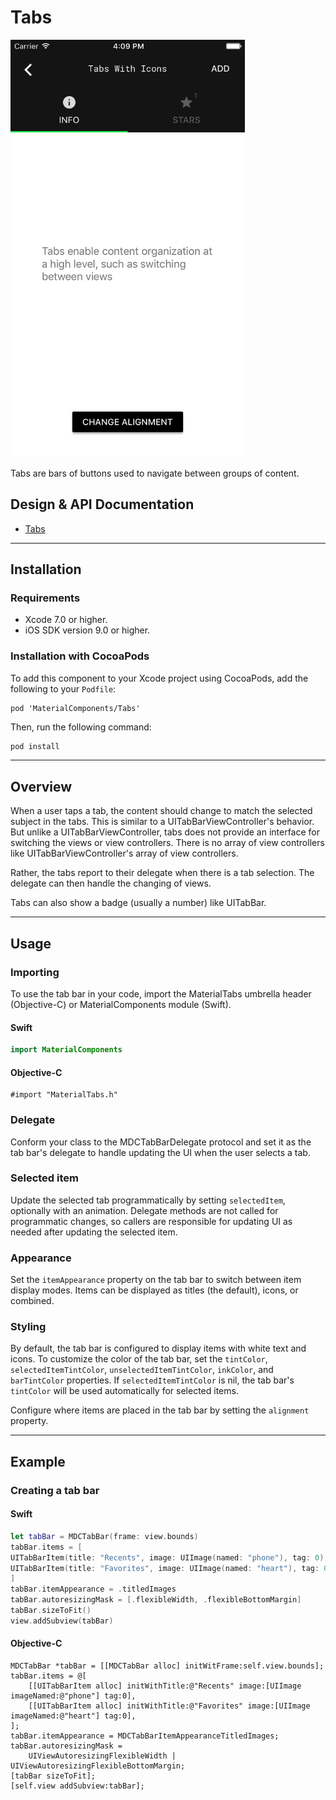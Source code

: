 <!--docs:
title: "Tabs"
layout: detail
section: components
iconId: tabs
path: /catalog/tabs/
-->

# Tabs

<div class="article__asset article__asset--screenshot">
  <img src="docs/assets/tabs.png" alt="Tabs" width="375">
</div>

Tabs are bars of buttons used to navigate between groups of content.

## Design & API Documentation

<ul class="icon-list">
  <li class="icon-list-item icon-list-item--spec"><a href="https://material.io/guidelines/components/tabs.html">Tabs</a></li>
</ul>

- - -

## Installation

### Requirements

- Xcode 7.0 or higher.
- iOS SDK version 9.0 or higher.

### Installation with CocoaPods

To add this component to your Xcode project using CocoaPods, add the
following to your `Podfile`:

```
pod 'MaterialComponents/Tabs'
```
<!--{: .code-renderer.code-renderer--install }-->

Then, run the following command:

``` bash
pod install
```

- - -

## Overview

When a user taps a tab, the content should change to match the selected subject in the tabs. This is similar to a UITabBarViewController's behavior. But unlike a UITabBarViewController, tabs does not provide an interface for switching the views or view controllers. There is no array of view controllers like UITabBarViewController's array of view controllers.

Rather, the tabs report to their delegate when there is a tab selection. The delegate can then handle the changing of views.

Tabs can also show a badge (usually a number) like UITabBar.

- - -

## Usage

### Importing

To use the tab bar in your code, import the MaterialTabs umbrella header (Objective-C) or MaterialComponents module (Swift).

<!--<div class="material-code-render" markdown="1">-->
#### Swift

``` swift
import MaterialComponents
```

#### Objective-C

``` objc
#import "MaterialTabs.h"
```

<!--</div>-->

### Delegate

Conform your class to the MDCTabBarDelegate protocol and set it as the tab bar's delegate to handle updating the UI when the user selects a tab.

### Selected item

Update the selected tab programmatically by setting `selectedItem`, optionally with an animation. Delegate methods are not called for programmatic changes, so callers are responsible for updating UI as needed after updating the selected item.

### Appearance

Set the `itemAppearance` property on the tab bar to switch between item display modes. Items can be displayed as titles (the default), icons, or combined.

### Styling

By default, the tab bar is configured to display items with white text and icons. To customize the color of the tab bar, set the `tintColor`, `selectedItemTintColor`, `unselectedItemTintColor`, `inkColor`, and `barTintColor` properties. If `selectedItemTintColor` is nil, the tab bar's `tintColor` will be used automatically for selected items.

Configure where items are placed in the tab bar by setting the `alignment` property.

- - -

## Example

### Creating a tab bar

<!--<div class="material-code-render" markdown="1">-->
#### Swift

``` swift
let tabBar = MDCTabBar(frame: view.bounds)
tabBar.items = [
UITabBarItem(title: "Recents", image: UIImage(named: "phone"), tag: 0),
UITabBarItem(title: "Favorites", image: UIImage(named: "heart"), tag: 0),
]
tabBar.itemAppearance = .titledImages
tabBar.autoresizingMask = [.flexibleWidth, .flexibleBottomMargin]
tabBar.sizeToFit()
view.addSubview(tabBar)
```

#### Objective-C

``` objc
MDCTabBar *tabBar = [[MDCTabBar alloc] initWitFrame:self.view.bounds];
tabBar.items = @[
    [[UITabBarItem alloc] initWithTitle:@"Recents" image:[UIImage imageNamed:@"phone"] tag:0],
    [[UITabBarItem alloc] initWithTitle:@"Favorites" image:[UIImage imageNamed:@"heart"] tag:0],
];
tabBar.itemAppearance = MDCTabBarItemAppearanceTitledImages;
tabBar.autoresizingMask =
    UIViewAutoresizingFlexibleWidth | UIViewAutoresizingFlexibleBottomMargin;
[tabBar sizeToFit];
[self.view addSubview:tabBar];
```

<!--</div>-->
